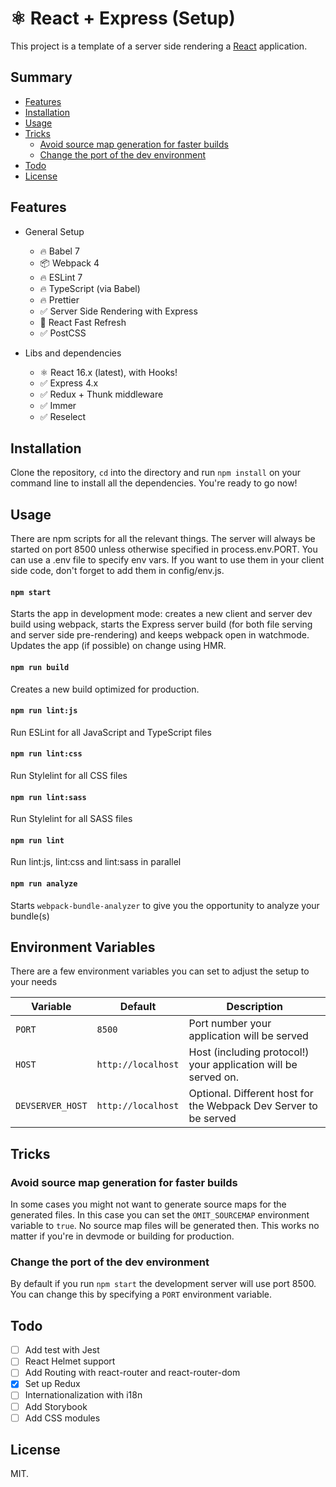 # ⚛ React + Express (Setup)

This project is a template of a server side rendering a [React](https://en.reactjs.org/) application.

## Summary

- [Features](#features)
- [Installation](#installation)
- [Usage](#usage)
- [Tricks](#tricks)
  - [Avoid source map generation for faster builds](#avoid-source-map-generation-for-faster-builds)
  - [Change the port of the dev environment](#change-the-port-of-the-dev-environment)
- [Todo](#todo)
- [License](#License)

## Features

- General Setup

  - 🔥 Babel 7
  - 📦 Webpack 4
  - 🔥 ESLint 7
  - 🔥 TypeScript (via Babel)
  - 🔥 Prettier
  - ✅ Server Side Rendering with Express
  - 🚀 React Fast Refresh
  - ✅ PostCSS

- Libs and dependencies

  - ⚛ React 16.x (latest), with Hooks!
  - ✅ Express 4.x
  - ✅ Redux + Thunk middleware
  - ✅ Immer
  - ✅ Reselect

## Installation

Clone the repository, `cd` into the directory and run `npm install` on your command line to install all the dependencies. You're ready to go now!

## Usage

There are npm scripts for all the relevant things. The server will always be started on port 8500 unless otherwise specified in process.env.PORT. You can use a .env file to specify env vars. If you want to use them in your client side code, don't forget to add them in config/env.js.

#### `npm start`

Starts the app in development mode: creates a new client and server dev build using webpack, starts the Express server build (for both file serving and server side pre-rendering) and keeps webpack open in watchmode. Updates the app (if possible) on change using HMR.

#### `npm run build`

Creates a new build optimized for production.

#### `npm run lint:js`

Run ESLint for all JavaScript and TypeScript files

#### `npm run lint:css`

Run Stylelint for all CSS files

#### `npm run lint:sass`

Run Stylelint for all SASS files

#### `npm run lint`

Run lint:js, lint:css and lint:sass in parallel

#### `npm run analyze`

Starts `webpack-bundle-analyzer` to give you the opportunity to analyze your bundle(s)

## Environment Variables

There are a few environment variables you can set to adjust the setup to your needs

| Variable         | Default            | Description                                                      |
| ---------------- | ------------------ | ---------------------------------------------------------------- |
| `PORT`           | `8500`             | Port number your application will be served                      |
| `HOST`           | `http://localhost` | Host (including protocol!) your application will be served on.   |
| `DEVSERVER_HOST` | `http://localhost` | Optional. Different host for the Webpack Dev Server to be served |

## Tricks

### Avoid source map generation for faster builds

In some cases you might not want to generate source maps for the generated files. In this case you can set the `OMIT_SOURCEMAP` environment variable to `true`. No source map files will be generated then. This works no matter if you're in devmode or building for production.

### Change the port of the dev environment

By default if you run `npm start` the development server will use port 8500. You can change this by specifying a `PORT` environment variable.

## Todo

- [ ] Add test with Jest
- [ ] React Helmet support
- [ ] Add Routing with react-router and react-router-dom
- [x] Set up Redux
- [ ] Internationalization with i18n
- [ ] Add Storybook
- [ ] Add CSS modules

## License

MIT.
